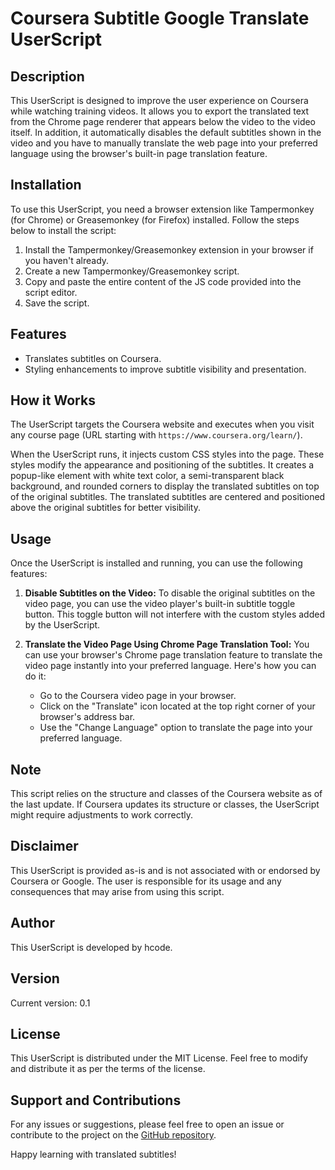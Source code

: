 # Coursera Subtitle Google Translate UserScript

## Description
This UserScript is designed to improve the user experience on Coursera while watching training videos. It allows you to export the translated text from the Chrome page renderer that appears below the video to the video itself. In addition, it automatically disables the default subtitles shown in the video and you have to manually translate the web page into your preferred language using the browser's built-in page translation feature.

## Installation
To use this UserScript, you need a browser extension like Tampermonkey (for Chrome) or Greasemonkey (for Firefox) installed. Follow the steps below to install the script:

1. Install the Tampermonkey/Greasemonkey extension in your browser if you haven't already.
2. Create a new Tampermonkey/Greasemonkey script.
3. Copy and paste the entire content of the JS code provided into the script editor.
4. Save the script.

## Features
- Translates subtitles on Coursera.
- Styling enhancements to improve subtitle visibility and presentation.

## How it Works
The UserScript targets the Coursera website and executes when you visit any course page (URL starting with `https://www.coursera.org/learn/`).

When the UserScript runs, it injects custom CSS styles into the page. These styles modify the appearance and positioning of the subtitles. It creates a popup-like element with white text color, a semi-transparent black background, and rounded corners to display the translated subtitles on top of the original subtitles. The translated subtitles are centered and positioned above the original subtitles for better visibility.

## Usage
Once the UserScript is installed and running, you can use the following features:

1. **Disable Subtitles on the Video:** To disable the original subtitles on the video page, you can use the video player's built-in subtitle toggle button. This toggle button will not interfere with the custom styles added by the UserScript.

2. **Translate the Video Page Using Chrome Page Translation Tool:** You can use your browser's Chrome page translation feature to translate the video page instantly into your preferred language. Here's how you can do it:
    - Go to the Coursera video page in your browser.
    - Click on the "Translate" icon located at the top right corner of your browser's address bar.
    - Use the "Change Language" option to translate the page into your preferred language.

## Note
This script relies on the structure and classes of the Coursera website as of the last update. If Coursera updates its structure or classes, the UserScript might require adjustments to work correctly.

## Disclaimer
This UserScript is provided as-is and is not associated with or endorsed by Coursera or Google. The user is responsible for its usage and any consequences that may arise from using this script.

## Author
This UserScript is developed by hcode.

## Version
Current version: 0.1

## License
This UserScript is distributed under the MIT License. Feel free to modify and distribute it as per the terms of the license.

## Support and Contributions
For any issues or suggestions, please feel free to open an issue or contribute to the project on the [GitHub repository](https://github.com/hcode/coursera-subtitle-translate).

Happy learning with translated subtitles!